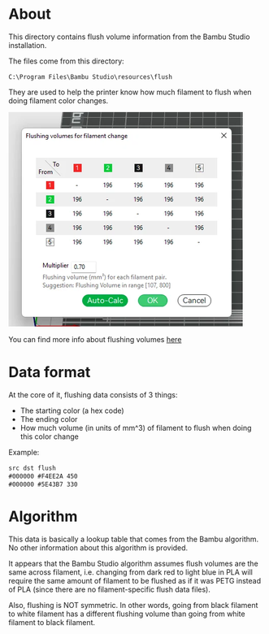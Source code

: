 # About

This directory contains flush volume information from the Bambu Studio installation.

The files come from this directory:

```
C:\Program Files\Bambu Studio\resources\flush
```

They are used to help the printer know how much filament to flush when doing filament color changes.

![Screenshot of flush volumes](./docs/flush-volume.png)

You can find more info about flushing volumes [here](https://wiki.bambulab.com/en/software/bambu-studio/reduce-wasting-during-filament-change)

# Data format

At the core of it, flushing data consists of 3 things:

* The starting color (a hex code)
* The ending color
* How much volume (in units of mm^3) of filament to flush when doing this color change

Example:

```
src dst flush
#000000 #F4EE2A 450
#000000 #5E43B7 330
```

# Algorithm

This data is basically a lookup table that comes from the Bambu algorithm. No other information about this algorithm is provided.

It appears that the Bambu Studio algorithm assumes flush volumes are the same across filament, i.e. changing from dark red to light blue in PLA will require the same amount of filament to be flushed as if it was PETG instead of PLA (since there are no filament-specific flush data files).

Also, flushing is NOT symmetric. In other words, going from black filament to white filament has a different flushing volume than going from white filament to black filament.




